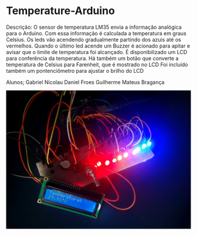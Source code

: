 # Temperature-Arduino
Descrição:
O sensor de temperatura LM35 envia a informação analógica para o Arduino.
Com essa informação é calculada a temperatura em graus Celsius. 
Os leds vão acendendo gradualmente partindo dos azuis até os vermelhos. 
Quando o último led acende um Buzzer é acionado para apitar e avisar que o limite de temperatura foi alcançado.
É disponibilizado um LCD para conferência da temperatura. 
Há também um botão que converte a temperatura de Celsius para Farenheit, que é mostrado no LCD
Foi incluído também um pontenciômetro para ajustar o brilho do LCD

Alunos;
Gabriel Nicolau
Daniel Froes
Guilherme
Mateus Bragança


![alt text](./arduino.jpg)

